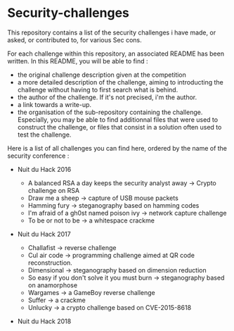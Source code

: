 # Security-challenges

This repository contains a list of the security challenges i have made, or asked, or contributed to, for various Sec cons.

For each challenge within this repository, an associated README has been written. In this README, you will be able to find :
* the original challenge description given at the competition
* a more detailed description of the challenge, aiming to introducting the challenge without having to first search what is behind.
* the author of the challenge. If it's not precised, i'm the author.
* a link towards a write-up.
* the organisation of the sub-repository containing the challenge. Especially, you may be able to find additionnal files that were used to construct the challenge, or files that consist in a solution often used to test the challenge.

Here is a list of all challenges you can find here, ordered by the name of the security conference :

* Nuit du Hack 2016
  * A balanced RSA a day keeps the security analyst away -> Crypto challenge on RSA
  * Draw me a sheep -> capture of USB mouse packets
  * Hamming fury -> steganography based on hamming codes
  * I'm afraid of a gh0st named poison ivy -> network capture challenge
  * To be or not to be -> a whitespace crackme
  
* Nuit du Hack 2017
  * Challafist -> reverse challenge
  * Cul air code -> programming challenge aimed at QR code reconstruction.
  * Dimensional -> steganography based on dimension reduction
  * So easy if you don't solve it you must burn -> steganography based on anamorphose
  * Wargames -> a GameBoy reverse challenge
  * Suffer -> a crackme
  * Unlucky -> a crypto challenge based on CVE-2015-8618
  
* Nuit du Hack 2018


